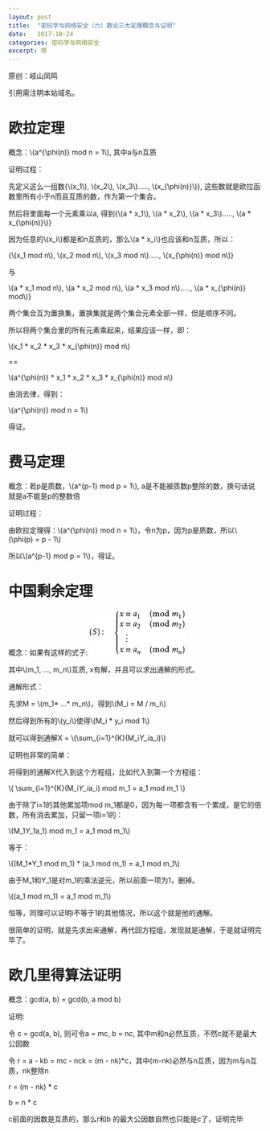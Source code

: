 ```yaml
---
layout: post
title:  "密码学与网络安全（六）数论三大定理概念与证明"
date:   2017-10-24
categories: 密码学与网络安全
excerpt: 嗯
---
```

<script src="https://cdnjs.cloudflare.com/ajax/libs/mathjax/2.7.1/MathJax.js?config=default" id=""></script>

原创：岐山凤鸣

引用需注明本站域名。

# 欧拉定理

概念：\\(a^{\phi(n)} mod n = 1\\), 其中a与n互质

证明过程：

先定义这么一组数{\\(x_1\\), \\(x_2\\), \\(x_3\\)....., \\(x_{\phi(n)}\\)}, 这些数就是欧拉函数里所有小于n而且互质的数，作为第一个集合。

然后将里面每一个元素乘以a, 得到{\\(a * x_1\\), \\(a * x_2\\), \\(a * x_3\\)....., \\(a * x_{\phi(n)}\\)}

因为任意的\\(x_i\\)都是和n互质的，那么\\(a * x_i\\)也应该和n互质，所以：

{\\(x_1 mod n\\), \\(x_2 mod n\\), \\(x_3 mod n\\)....., \\(x_{\phi(n)} mod n\\)}

与

\\(a * x_1 mod n\\), \\(a * x_2 mod n\\), \\(a * x_3 mod n\\)....., \\(a * x_{\phi(n)} mod\\)}

两个集合互为置换集，置换集就是两个集合元素全部一样，但是顺序不同。

所以将两个集合里的所有元素乘起来，结果应该一样，即：

\\(x_1 * x_2 * x_3 * x_{\phi(n)} mod n\\)

==

\\(a^{\phi(n)} * x_1 * x_2 * x_3 * x_{\phi(n)} mod n\\)

由消去律，得到：

\\(a^{\phi(n)} mod n = 1\\)

得证。


# 费马定理

概念：若p是质数，\\(a^{p-1} mod p = 1\\), a是不能被质数p整除的数，换句话说就是a不能是p的整数倍

证明过程：

由欧拉定理得：\\(a^{\phi(n)} mod n = 1\\)，令n为p，因为p是质数，所以\\(\phi(p) = p - 1\\)

所以\\(a^{p-1} mod p = 1\\)，得证。

# 中国剩余定理

概念：如果有这样的式子: ![image](/img/chineseRemain.png)

其中\\(m_1, ..., m_n\\)互质, x有解，并且可以求出通解的形式。

通解形式：

先求M = \\(m_1* ...* m_n\\)，得到\\(M_i = M / m_i\\)

然后得到所有的\\(y_i\\)使得\\(M_i * y_i mod 1\\)

就可以得到通解X = \\(\sum_{i=1}^{K}(M_i*Y_i*a_i)\\)


证明也非常的简单：

将得到的通解X代入到这个方程组，比如代入到第一个方程组：

\\( \sum_{i=1}^{K}(M_i*Y_i*a_i) mod m_1 = a_1 mod m_1 \\)

由于除了i=1的其他累加项mod m_1都是0，因为每一项都含有一个累成，是它的倍数，所有消去累加，只留一项i=1的：

\\(M_1*Y_1*a_1) mod m_1 = a_1 mod m_1\\)

等于：

\\((M_1*Y_1 mod m_1) * (a_1 mod m_1) = a_1 mod m_1\\)

由于M_1和Y_1是对m_1的乘法逆元，所以前面一项为1，删掉。

\\((a_1 mod m_1) = a_1 mod m_1\\)

恒等，同理可以证明i不等于1的其他情况，所以这个就是他的通解。

很简单的证明，就是先求出来通解，再代回方程组，发现就是通解，于是就证明完毕了。

# 欧几里得算法证明

概念：gcd(a, b) = gcd(b, a mod b)

证明:

令 c = gcd(a, b), 则可令a = mc, b = nc, 其中m和n必然互质，不然c就不是最大公因数

令 r = a - kb = mc - nck = (m - nk)*c，其中(m-nk)必然与n互质，因为m与n互质，nk整除n

r = (m - nk) * c

b = n        * c

c前面的因数是互质的，那么r和b 的最大公因数自然也只能是c了，证明完毕




